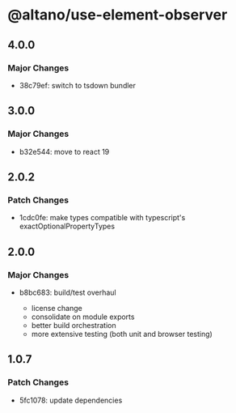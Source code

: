 # @altano/use-element-observer

## 4.0.0

### Major Changes

- 38c79ef: switch to tsdown bundler

## 3.0.0

### Major Changes

- b32e544: move to react 19

## 2.0.2

### Patch Changes

- 1cdc0fe: make types compatible with typescript's exactOptionalPropertyTypes

## 2.0.0

### Major Changes

- b8bc683: build/test overhaul

  - license change
  - consolidate on module exports
  - better build orchestration
  - more extensive testing (both unit and browser testing)

## 1.0.7

### Patch Changes

- 5fc1078: update dependencies
